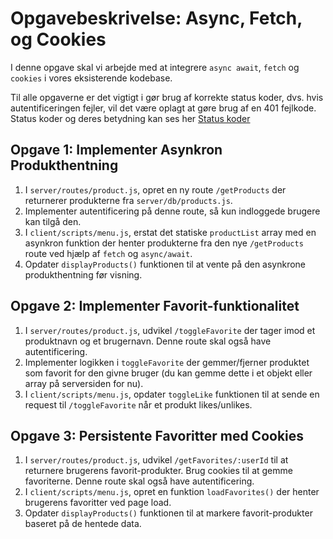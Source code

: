 # Opgavebeskrivelse: Async, Fetch, og Cookies

I denne opgave skal vi arbejde med at integrere `async await`, `fetch` og `cookies` i vores eksisterende kodebase.

Til alle opgaverne er det vigtigt i gør brug af korrekte status koder, dvs. hvis autentificeringen fejler, vil det være oplagt at gøre brug af en 401 fejlkode. Status koder og deres betydning kan ses her [Status koder](https://developer.mozilla.org/en-US/docs/Web/HTTP/Status)

## Opgave 1: Implementer Asynkron Produkthentning

1. I `server/routes/product.js`, opret en ny route `/getProducts` der returnerer produkterne fra `server/db/products.js`.
2. Implementer autentificering på denne route, så kun indloggede brugere kan tilgå den.
3. I `client/scripts/menu.js`, erstat det statiske `productList` array med en asynkron funktion der henter produkterne fra den nye `/getProducts` route ved hjælp af `fetch` og `async/await`.
4. Opdater `displayProducts()` funktionen til at vente på den asynkrone produkthentning før visning.

## Opgave 2: Implementer Favorit-funktionalitet

1. I `server/routes/product.js`, udvikel `/toggleFavorite` der tager imod et produktnavn og et brugernavn. Denne route skal også have autentificering. 
2. Implementer logikken i `toggleFavorite` der gemmer/fjerner produktet som favorit for den givne bruger (du kan gemme dette i et objekt eller array på serversiden for nu).
3. I `client/scripts/menu.js`, opdater `toggleLike` funktionen til at sende en request til `/toggleFavorite` når et produkt likes/unlikes.

## Opgave 3: Persistente Favoritter med Cookies

1. I `server/routes/product.js`, udvikel `/getFavorites/:userId` til at returnere brugerens favorit-produkter. Brug cookies til at gemme favoriterne.  Denne route skal også have autentificering. 
2. I `client/scripts/menu.js`, opret en funktion `loadFavorites()` der henter brugerens favoritter ved page load.
3. Opdater `displayProducts()` funktionen til at markere favorit-produkter baseret på de hentede data.
